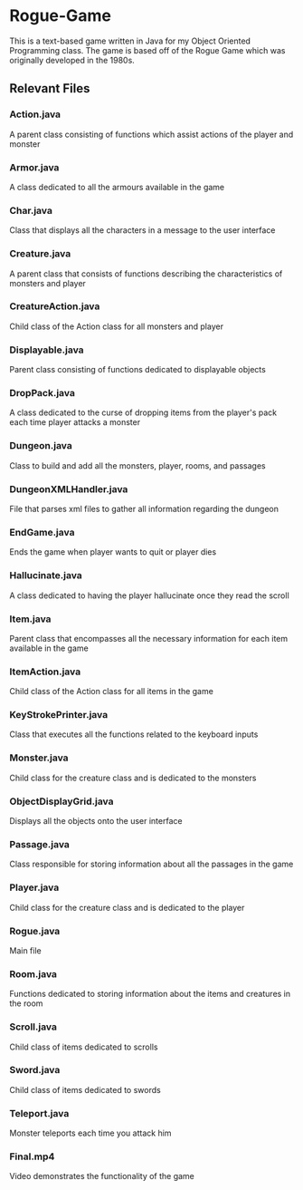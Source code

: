 # Rogue-Game
This is a text-based game written in Java for my Object Oriented Programming class. The game is based off of the Rogue Game which was originally developed in the 1980s.

## Relevant Files 
### Action.java
A parent class consisting of functions which assist actions of the player and monster

### Armor.java
A class dedicated to all the armours available in the game

### Char.java
Class that displays all the characters in a message to the user interface 

### Creature.java
A parent class that consists of functions describing the characteristics of monsters and player

### CreatureAction.java
Child class of the Action class for all monsters and player

### Displayable.java
Parent class consisting of functions dedicated to displayable objects

### DropPack.java
A class dedicated to the curse of dropping items from the player's pack each time player attacks a monster

### Dungeon.java
Class to build and add all the monsters, player, rooms, and passages 

### DungeonXMLHandler.java
File that parses xml files to gather all information regarding the dungeon 

### EndGame.java
Ends the game when player wants to quit or player dies

### Hallucinate.java
A class dedicated to having the player hallucinate once they read the scroll

### Item.java
Parent class that encompasses all the necessary information for each item available in the game

### ItemAction.java
Child class of the Action class for all items in the game

### KeyStrokePrinter.java
Class that executes all the functions related to the keyboard inputs

### Monster.java
Child class for the creature class and is dedicated to the monsters

### ObjectDisplayGrid.java
Displays all the objects onto the user interface

### Passage.java
Class responsible for storing information about all the passages in the game

### Player.java
Child class for the creature class and is dedicated to the player

### Rogue.java
Main file

### Room.java
Functions dedicated to storing information about the items and creatures in the room

### Scroll.java
Child class of items dedicated to scrolls

### Sword.java
Child class of items dedicated to swords

### Teleport.java
Monster teleports each time you attack him

### Final.mp4
Video demonstrates the functionality of the game
